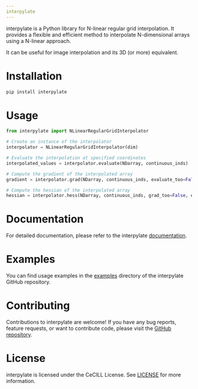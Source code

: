 ```yaml
---
interpylate
---
```


interpylate is a Python library for N-linear regular grid interpolation. It provides a flexible and efficient method to interpolate N-dimensional arrays using a N-linear approach.

It can be useful for image interpolation and its 3D (or more) equivalent.

# Installation

``` bash
pip install interpylate
```

# Usage

``` python
from interpylate import NLinearRegularGridInterpolator

# Create an instance of the interpolator
interpolator = NLinearRegularGridInterpolator(dim)

# Evaluate the interpolation at specified coordinates
interpolated_values = interpolator.evaluate(NDarray, continuous_inds)

# Compute the gradient of the interpolated array
gradient = interpolator.grad(NDarray, continuous_inds, evaluate_too=False)

# Compute the hessian of the interpolated array
hessian = interpolator.hess(NDarray, continuous_inds, grad_too=False, evaluate_too=False)
```

# Documentation

For detailed documentation, please refer to the interpylate [documentation](https://dorian210.github.io/interpylate/interpylate.html).

# Examples

You can find usage examples in the [examples](https://github.com/Dorian210/interpylate/tree/main/examples) directory of the interpylate GitHub repository.

# Contributing

Contributions to interpylate are welcome! If you have any bug reports, feature requests, or want to contribute code, please visit the [GitHub repository](https://github.com/Dorian210/interpylate).

# License

interpylate is licensed under the CeCILL License. See [LICENSE](https://github.com/Dorian210/interpylate/tree/main/LICENSE) for more information.